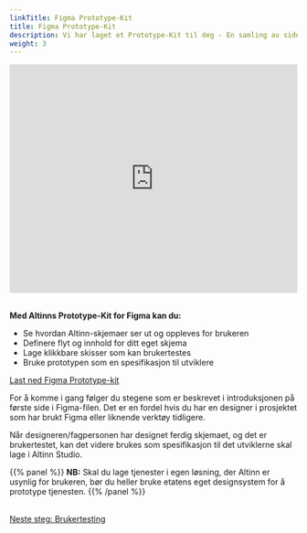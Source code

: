 ```yaml
---
linkTitle: Figma Prototype-Kit
title: Figma Prototype-Kit
description: Vi har laget et Prototype-Kit til deg - En samling av sidemaler og komponenter du kan bruke til å lage en prototype i Figma av Altinn-skjemaet ditt. 
weight: 3
---
```


<iframe src="https://player.vimeo.com/video/365886635?title=0&amp;byline=0&amp;portrait=0&amp;muted=1&amp;autoplay=1&amp;autopause=0&amp;controls=0&amp;loop=1&amp;app_id=122963" width="100%" height="400" frameborder="0" allow="autoplay; fullscreen; picture-in-picture" allowfullscreen="" title="Figma demo" data-ready="true" style="width: 100%; height: 400px;"></iframe>

<br>
<br>

**Med Altinns Prototype-Kit for Figma kan du:**

- Se hvordan Altinn-skjemaer ser ut og oppleves for brukeren
- Definere flyt og innhold for ditt eget skjema
- Lage klikkbare skisser som kan brukertestes
- Bruke prototypen som en spesifikasjon til utviklere

<div class="a-iconText a-iconText-shadow a-bgGreyLight a-iconText-minusBothMargins mb-4 mt-4">
  <div class="a-iconText-icon">
      <i class="ai ai-download" aria-hidden="true"></i>
  </div>
  <div class="a-iconText-text">
      <a href="https://www.figma.com/file/wnBveAG2ikUspFsQwM3GNE/Prototyping-av-skjematjenester?node-id=47%3A4068" target="_blank">
          Last ned Figma Prototype-kit
      </a>
  </div>
</div>

For å komme i gang følger du stegene som er beskrevet i introduksjonen på første side i Figma-filen. Det er en fordel hvis du har en designer i prosjektet som har brukt Figma eller liknende verktøy tidligere. 

Når designeren/fagpersonen har designet ferdig skjemaet, og det er brukertestet, kan det videre brukes som spesifikasjon til det utviklerne skal lage i Altinn Studio.  

{{% panel %}}
**NB:** Skal du lage tjenester i egen løsning, der Altinn er usynlig for brukeren, bør du heller bruke etatens eget designsystem for å prototype tjenesten. 
{{% /panel %}}

<br>

<a href="/planlegging-og-design/brukertest/" class="a-linkFeatured ">
    Neste steg: Brukertesting
    <i class="ai ai-sm ai-nw ai-nw-right ai-arrowright" aria-hidden="true"></i>
</a>

<br>
<br>
